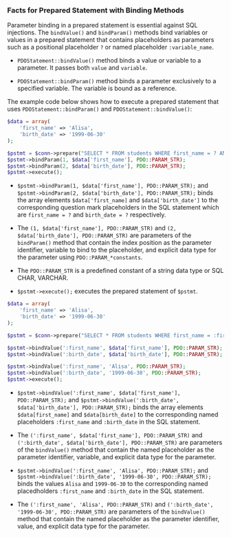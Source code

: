 ### Facts for Prepared Statement with Binding Methods

Parameter binding in a prepared statement is essential against SQL injections. The `bindValue()` and `bindParam()` methods bind variables or values in a prepared statement that contains placeholders as parameters such as a positional placeholder `?` or named placeholder `:variable_name`.

- `PDOStatement::bindValue()` method binds a value or variable to a parameter. It passes both `value` and `variable`. 

- `PDOStatement::bindParam()` method binds a parameter exclusively to a specified variable. The variable is bound as a reference.

The example code below shows how to execute a prepared statement that uses `PDOStatement::bindParam()` and `PDOStatement::bindValue()`:

```php
$data = array(
    'first_name' => 'Alisa',
    'birth_date' => '1999-06-30'
);

$pstmt = $conn->prepare("SELECT * FROM students WHERE first_name = ? AND birth_date = ?");
$pstmt->bindParam(1, $data['first_name'], PDO::PARAM_STR);
$pstmt->bindParam(2, $data['birth_date'], PDO::PARAM_STR);
$pstmt->execute();
```
- `$pstmt->bindParam(1, $data['first_name'], PDO::PARAM_STR);` and `$pstmt->bindParam(2, $data['birth_date'], PDO::PARAM_STR);` binds the array elements `$data['first_name]` and `$data['birth_date']` to the corresponding question mark placeholders in the SQL statement which are `first_name = ?` and `birth_date = ?` respectively.

- The `(1, $data['first_name'], PDO::PARAM_STR)` and `(2, $data['birth_date'], PDO::PARAM_STR)` are parameters of the `bindParam()` method that contain the index position as the parameter identifier, variable to bind to the placeholder, and explicit data type for the parameter using `PDO::PARAM_*constants`.

- The `PDO::PARAM_STR` is a predefined constant of a string data type or SQL CHAR, VARCHAR.

- `$pstmt->execute();` executes the prepared statement of `$pstmt`.

```php
$data = array(
    'first_name' => 'Alisa',
    'birth_date' => '1999-06-30'
);

$pstmt = $conn->prepare("SELECT * FROM students WHERE first_name = :first_name AND birth_date = :birth_date");

$pstmt->bindValue(':first_name', $data['first_name'], PDO::PARAM_STR);
$pstmt->bindValue(':birth_date', $data['birth_date'], PDO::PARAM_STR);

$pstmt->bindValue(':first_name', 'Alisa', PDO::PARAM_STR);
$pstmt->bindValue(':birth_date', '1999-06-30', PDO::PARAM_STR);
$pstmt->execute();
```
- `$pstmt->bindValue(':first_name', $data['first_name'], PDO::PARAM_STR);` and `$pstmt->bindValue(':birth_date', $data['birth_date'], PDO::PARAM_STR);` binds the array elements `$data[first_name]` and `$data[birth_date]` to the corresponding named placeholders `:first_name` and `:birth_date` in the SQL statement.

- The `(':first_name', $data['first_name'], PDO::PARAM_STR)` and `(':birth_date', $data['birth_date'], PDO::PARAM_STR)` are parameters of the `bindValue()` method that contain the named placeholder as the parameter identifier, variable, and explicit data type for the parameter.

- `$pstmt->bindValue(':first_name', 'Alisa', PDO::PARAM_STR);` and `$pstmt->bindValue(':birth_date', '1999-06-30', PDO::PARAM_STR);` binds the values `Alisa` and `1999-06-30` to the corresponding named placedholders `:first_name` and `:birth_date` in the SQL statement.

- The `(':first_name', 'Alisa', PDO::PARAM_STR)` and `(':birth_date', '1999-06-30', PDO::PARAM_STR)` are parameters of the `bindValue()` method that contain the named placeholder as the parameter identifier, value, and explicit data type for the parameter.